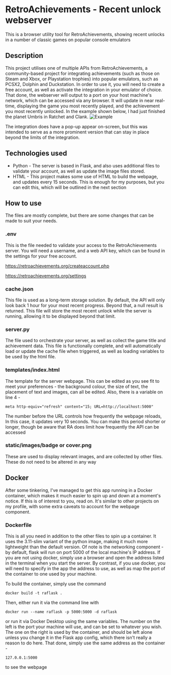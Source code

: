 # RetroAchievements - Recent unlock webserver
This is a browser utility tool for RetroAchievements, showing recent unlocks in a number of classic games on popular console emulators

## Description
This project utilises one of multiple APIs from RetroAchievements, a community-based project for integrating achievements (such as those on Steam and Xbox, or Playstation trophies) into popular emulators, such as PCSX2, Dolphin and Duckstation. In order to use it, you will need to create a free account, as well as activate the integration in your emulator of choice. That done, the webserver will output to a port on your host machine's network, which can be accessed via any browser. It will update in near real-time, displaying the game you most recently played, and the achievement you most recently unlocked. In the example shown below, I had just finished the planet Umbris in Ratchet and Clank. 
![Example](https://github.com/user-attachments/assets/3340a832-26bf-4d2d-a9d3-4722c30182ca)


The integration does have a pop-up appear on-screen, but this was intended to serve as a more prominent version that can stay in place beyond the limits of the integration.

## Technologies used
* Python - The server is based in Flask, and also uses additional files to validate your account, as well as update the image files stored.
* HTML - This project makes some use of HTML to build the webpage, and updates every 15 seconds. This is enough for my purposes, but you can edit this, which will be outlined in the next section

## How to use
The files are mostly complete, but there are some changes that can be made to suit your needs.

### .env
This is the file needed to validate your access to the RetroAchievements server. You will need a username, and a web API key, which can be found in the settings for your free account.

https://retroachievements.org/createaccount.php

https://retroachievements.org/settings

### cache.json
This file is used as a long-term storage solution. By default, the API will only look back 1 hour for your most recent progress. Beyond that, a null result is returned. This file will store the most recent unlock while the server is running, allowing it to be displayed beyond that limit.

### server.py
The file used to orchestrate your server, as well as collect the game title and achievement data. This file is functionally complete, and will automatically load or update the cache file when triggered, as well as loading variables to be used by the html file.

### templates/index.html
The template for the server webpage. This can be edited as you see fit to meet your preferences - the background colour, the size of text, the placement of text and images, can all be edited. Also, there is a variable on line 4 -
```
meta http-equiv="refresh" content="15; URL=http://localhost:5000"
```
The number before the URL controls how frequently the webpage reloads, In this case, it updates very 10 seconds. You can make this period shorter or longer, though be aware that RA does limit how frequently the API can be accessed

### static/images/badge or cover.png
These are used to display relevant images, and are collected by other files. These do not need to be altered in any way

## Docker

After some tinkering, I've managed to get this app running in a Docker container, which makes it much easier to spin up and down at a moment's notice. If this is of interest to you, read on. It's similar to other projects on my profile, with some extra caveats to account for the webpage component.

### Dockerfile

This is all you need in addition to the other files to spin up a container. It uses the 3.11-slim variant of the python image, making it much more lightweight than the default version. Of note is the networking component - by default, flask will run on port 5000 of the local machine's IP address. If you are not using docker, simply use a browser and open the address listed in the terminal when you start the server. 
By contrast, if you use docker, you will need to specify in the app the address to use, as well as map the port of the container to one used by your machine.

To build the container, simply use the command
```
docker build -t raflask .
```
Then, either run it via the command line with
```
docker run --name raflask -p 5000:5000 -d raflask
```
or run it via Docker Desktop using the same variables. The number on the left is the port your machine will use, and can be set to whatever you wish. The one on the right is used by the container, and should be left alone unless you change it in the Flask app config, which there isn't really a reason to do here. That done, simply use the same address as the container -
```
127.0.0.1:5000
```
to see the webpage
